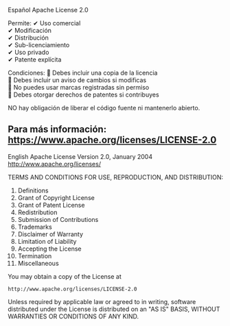 Español
Apache License 2.0

Permite: 
✔ Uso comercial  
✔ Modificación  
✔ Distribución  
✔ Sub-licenciamiento  
✔ Uso privado  
✔ Patente explícita

Condiciones:
📌 Debes incluir una copia de la licencia  
📌 Debes incluir un aviso de cambios si modificas  
📌 No puedes usar marcas registradas sin permiso  
📌 Debes otorgar derechos de patentes si contribuyes

NO hay obligación de liberar el código fuente ni mantenerlo abierto.

Para más información: https://www.apache.org/licenses/LICENSE-2.0
-----
English
                                 Apache License
                           Version 2.0, January 2004
                        http://www.apache.org/licenses/

TERMS AND CONDITIONS FOR USE, REPRODUCTION, AND DISTRIBUTION:

1. Definitions
2. Grant of Copyright License
3. Grant of Patent License
4. Redistribution
5. Submission of Contributions
6. Trademarks
7. Disclaimer of Warranty
8. Limitation of Liability
9. Accepting the License
10. Termination
11. Miscellaneous

You may obtain a copy of the License at

    http://www.apache.org/licenses/LICENSE-2.0

Unless required by applicable law or agreed to in writing, software
distributed under the License is distributed on an "AS IS" BASIS,
WITHOUT WARRANTIES OR CONDITIONS OF ANY KIND.

